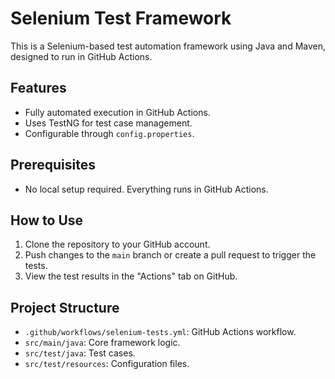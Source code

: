 # Selenium Test Framework

This is a Selenium-based test automation framework using Java and Maven, designed to run in GitHub Actions.

## Features
- Fully automated execution in GitHub Actions.
- Uses TestNG for test case management.
- Configurable through `config.properties`.

## Prerequisites
- No local setup required. Everything runs in GitHub Actions.

## How to Use
1. Clone the repository to your GitHub account.
2. Push changes to the `main` branch or create a pull request to trigger the tests.
3. View the test results in the "Actions" tab on GitHub.

## Project Structure
- `.github/workflows/selenium-tests.yml`: GitHub Actions workflow.
- `src/main/java`: Core framework logic.
- `src/test/java`: Test cases.
- `src/test/resources`: Configuration files.
